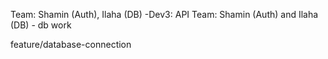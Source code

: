 
Team: Shamin (Auth), Ilaha (DB) -Dev3: API
Team: Shamin (Auth) and Ilaha (DB) - db work


feature/database-connection

